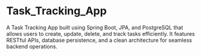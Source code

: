 # Task_Tracking_App
A Task Tracking App built using Spring Boot, JPA, and PostgreSQL that allows users to create, update, delete, and track tasks efficiently. It features RESTful APIs, database persistence, and a clean architecture for seamless backend operations.
